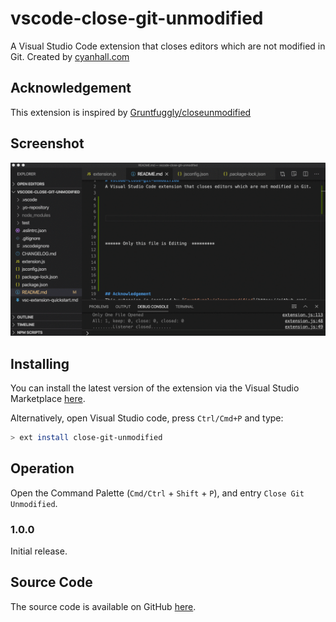 # vscode-close-git-unmodified
A Visual Studio Code extension that closes editors which are not modified in Git. Created by [cyanhall.com](https://www.cyanhall.com/)

## Acknowledgement
This extension is inspired by [Gruntfuggly/closeunmodified](https://github.com/Gruntfuggly/closeunmodified)

## Screenshot
![feature X](demo.gif)

## Installing
You can install the latest version of the extension via the Visual Studio Marketplace [here](https://marketplace.visualstudio.com/items?itemName=Cyanhall.close-git-unmodified).

Alternatively, open Visual Studio code, press `Ctrl/Cmd+P` and type:
```sh
> ext install close-git-unmodified
```

## Operation
Open the Command Palette (`Cmd/Ctrl` + `Shift` + `P`), and entry `Close Git Unmodified`.

### 1.0.0
Initial release.

## Source Code
The source code is available on GitHub [here](https://github.com/Cyanhall/vscode-close-git-unmodified).